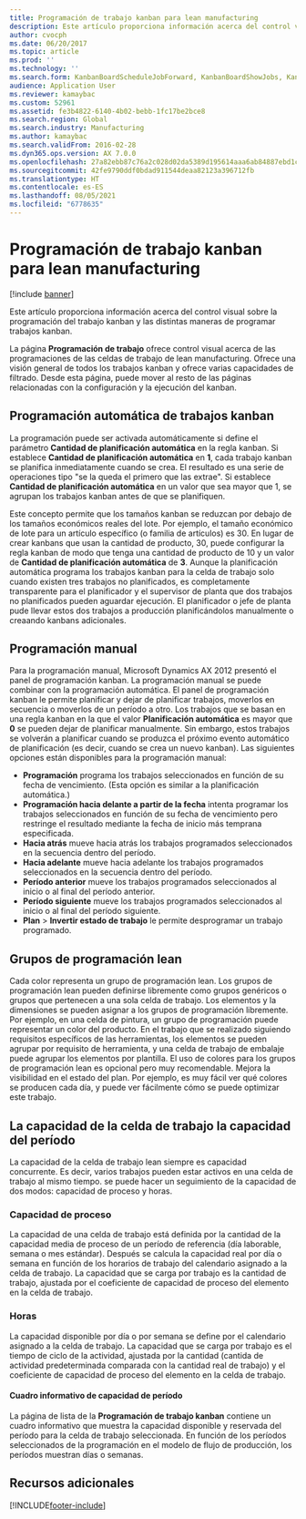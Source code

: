 ```yaml
---
title: Programación de trabajo kanban para lean manufacturing
description: Este artículo proporciona información acerca del control visual sobre la programación del trabajo kanban y las distintas maneras de programar trabajos kanban.
author: cvocph
ms.date: 06/20/2017
ms.topic: article
ms.prod: ''
ms.technology: ''
ms.search.form: KanbanBoardScheduleJobForward, KanbanBoardShowJobs, KanbanJobSchedulingListPage
audience: Application User
ms.reviewer: kamaybac
ms.custom: 52961
ms.assetid: fe3b4822-6140-4b02-bebb-1fc17be2bce8
ms.search.region: Global
ms.search.industry: Manufacturing
ms.author: kamaybac
ms.search.validFrom: 2016-02-28
ms.dyn365.ops.version: AX 7.0.0
ms.openlocfilehash: 27a82ebb87c76a2c028d02da5389d195614aaa6ab84887ebd1cb4e443b5bda49
ms.sourcegitcommit: 42fe9790ddf0bdad911544deaa82123a396712fb
ms.translationtype: HT
ms.contentlocale: es-ES
ms.lasthandoff: 08/05/2021
ms.locfileid: "6778635"
---
```

# <a name="kanban-job-scheduling-for-lean-manufacturing"></a>Programación de trabajo kanban para lean manufacturing

[!include [banner](../includes/banner.md)]

Este artículo proporciona información acerca del control visual sobre la programación del trabajo kanban y las distintas maneras de programar trabajos kanban.  

La página **Programación de trabajo** ofrece control visual acerca de las programaciones de las celdas de trabajo de lean manufacturing. Ofrece una visión general de todos los trabajos kanban y ofrece varias capacidades de filtrado. Desde esta página, puede mover al resto de las páginas relacionadas con la configuración y la ejecución del kanban.

## <a name="automatic-scheduling-of-kanban-jobs"></a>Programación automática de trabajos kanban
La programación puede ser activada automáticamente si define el parámetro **Cantidad de planificación automática** en la regla kanban. Si establece **Cantidad de planificación automática** en **1**, cada trabajo kanban se planifica inmediatamente cuando se crea. El resultado es una serie de operaciones tipo "se la queda el primero que las extrae". Si establece **Cantidad de planificación automática** en un valor que sea mayor que 1, se agrupan los trabajos kanban antes de que se planifiquen. 

Este concepto permite que los tamaños kanban se reduzcan por debajo de los tamaños económicos reales del lote. Por ejemplo, el tamaño económico de lote para un artículo específico (o familia de artículos) es 30. En lugar de crear kanbans que usan la cantidad de producto, 30, puede configurar la regla kanban de modo que tenga una cantidad de producto de 10 y un valor de **Cantidad de planificación automática** de **3**. Aunque la planificación automática programa los trabajos kanban para la celda de trabajo solo cuando existen tres trabajos no planificados, es completamente transparente para el planificador y el supervisor de planta que dos trabajos no planificados pueden aguardar ejecución. El planificador o jefe de planta pude llevar estos dos trabajos a producción planificándolos manualmente o creaando kanbans adicionales.

## <a name="manual-scheduling"></a>Programación manual
Para la programación manual, Microsoft Dynamics AX 2012 presentó el panel de programación kanban. La programación manual se puede combinar con la programación automática. El panel de programación kanban le permite planificar y dejar de planificar trabajos, moverlos en secuencia o moverlos de un período a otro. Los trabajos que se basan en una regla kanban en la que el valor **Planificación automática** es mayor que **0** se pueden dejar de planificar manualmente. Sin embargo, estos trabajos se volverán a planificar cuando se produzca el próximo evento automático de planificación (es decir, cuando se crea un nuevo kanban). Las siguientes opciones están disponibles para la programación manual:

-   **Programación** programa los trabajos seleccionados en función de su fecha de vencimiento. (Esta opción es similar a la planificación automática.)
-   **Programación hacia delante a partir de la fecha** intenta programar los trabajos seleccionados en función de su fecha de vencimiento pero restringe el resultado mediante la fecha de inicio más temprana especificada.
-   **Hacia atrás** mueve hacia atrás los trabajos programados seleccionados en la secuencia dentro del período.
-   **Hacia adelante** mueve hacia adelante los trabajos programados seleccionados en la secuencia dentro del período.
-   **Período anterior** mueve los trabajos programados seleccionados al inicio o al final del período anterior.
-   **Período siguiente** mueve los trabajos programados seleccionados al inicio o al final del período siguiente.
-   **Plan** &gt; **Invertir estado de trabajo** le permite desprogramar un trabajo programado.

## <a name="lean-scheduling-groups"></a>Grupos de programación lean
Cada color representa un grupo de programación lean. Los grupos de programación lean pueden definirse libremente como grupos genéricos o grupos que pertenecen a una sola celda de trabajo. Los elementos y la dimensiones se pueden asignar a los grupos de programación libremente. Por ejemplo, en una celda de pintura, un grupo de programación puede representar un color del producto. En el trabajo que se realizado siguiendo requisitos específicos de las herramientas, los elementos se pueden agrupar por requisito de herramienta, y una celda de trabajo de embalaje puede agrupar los elementos por plantilla. El uso de colores para los grupos de programación lean es opcional pero muy recomendable. Mejora la visibilidad en el estado del plan. Por ejemplo, es muy fácil ver qué colores se producen cada día, y puede ver fácilmente cómo se puede optimizar este trabajo.

## <a name="work-cell-capacity-and-period-capacity"></a>La capacidad de la celda de trabajo la capacidad del período
La capacidad de la celda de trabajo lean siempre es capacidad concurrente. Es decir, varios trabajos pueden estar activos en una celda de trabajo al mismo tiempo. se puede hacer un seguimiento de la capacidad de dos modos: capacidad de proceso y horas.

### <a name="throughput"></a>Capacidad de proceso

La capacidad de una celda de trabajo está definida por la cantidad de la capacidad media de proceso de un período de referencia (día laborable, semana o mes estándar). Después se calcula la capacidad real por día o semana en función de los horarios de trabajo del calendario asignado a la celda de trabajo. La capacidad que se carga por trabajo es la cantidad de trabajo, ajustada por el coeficiente de capacidad de proceso del elemento en la celda de trabajo.

### <a name="hours"></a>Horas

La capacidad disponible por día o por semana se define por el calendario asignado a la celda de trabajo. La capacidad que se carga por trabajo es el tiempo de ciclo de la actividad, ajustada por la cantidad (cantida de actividad predeterminada comparada con la cantidad real de trabajo) y el coeficiente de capacidad de proceso del elemento en la celda de trabajo.

#### <a name="period-capacity-factbox"></a>Cuadro informativo de capacidad de período

La página de lista de la **Programación de trabajo kanban** contiene un cuadro informativo que muestra la capacidad disponible y reservada del período para la celda de trabajo seleccionada. En función de los períodos seleccionados de la programación en el modelo de flujo de producción, los períodos muestran días o semanas.

## <a name="additional-resources"></a>Recursos adicionales





[!INCLUDE[footer-include](../../includes/footer-banner.md)]